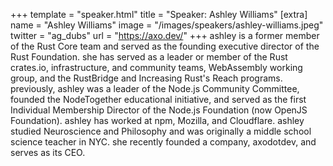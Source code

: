 +++
template = "speaker.html"
title = "Speaker: Ashley Williams"
[extra]
  name = "Ashley Williams"
  image = "/images/speakers/ashley-williams.jpeg"
  twitter = "ag_dubs"
  url = "https://axo.dev/"
+++
ashley is a former member of the Rust Core team and served as the founding executive director of the Rust Foundation. she has served as a leader or member of the Rust crates.io, infrastructure, and community teams, WebAssembly working group, and the RustBridge and Increasing Rust's Reach programs. previously, ashley was a leader of the Node.js Community Committee, founded the NodeTogether educational initiative, and served as the first Individual Membership Director of the Node.js Foundation (now OpenJS Foundation). ashley has worked at npm, Mozilla, and Cloudflare. ashley studied Neuroscience and Philosophy and was originally a middle school science teacher in NYC. she recently founded a company, axodotdev, and serves as its CEO.